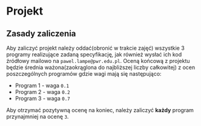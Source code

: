 Projekt
=======

Zasady zaliczenia
-----------------

Aby zaliczyć projekt należy oddać(obronić w trakcie zajęć) wszystkie 3 programy realizujące zadaną specyfikację, jak również wysłać ich kod źródłowy mailowo na `pawel.lampe@pwr.edu.pl`.
Oceną końcową z projektu będzie średnia ważona(zaokrąglona do najbliższej liczby całkowitej) z ocen poszczególnych programów gdzie wagi mają się następująco:
 - Program 1 - waga `0.1`
 - Program 2 - waga `0.2`
 - Program 3 - waga `0.7`

Aby otrzymać pozytywną ocenę na koniec, należy zaliczyć **każdy** program przynajmniej na ocenę `3`.
